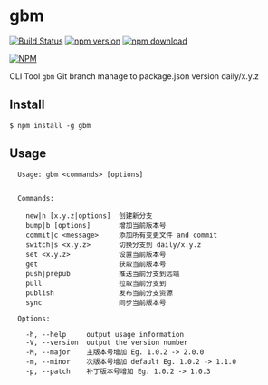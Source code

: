 gbm
===
[![Build Status](https://travis-ci.org/noyobo/gbm.svg)](https://travis-ci.org/noyobo/gbm)
[![npm version](http://img.shields.io/npm/v/gbm.svg)](https://www.npmjs.org/package/gbm)
[![npm download](http://img.shields.io/npm/dm/gbm.svg)](https://www.npmjs.org/package/gbm)

[![NPM](https://nodei.co/npm/gbm.png?downloads=true&downloadRank=true&stars=true)](https://nodei.co/npm/gbm/)

CLI Tool `gbm` Git branch manage to package.json version daily/x.y.z

## Install

```
$ npm install -g gbm
```
## Usage

```
  Usage: gbm <commands> [options]


  Commands:

    new|n [x.y.z|options]  创建新分支
    bump|b [options]       增加当前版本号
    commit|c <message>     添加所有变更文件 and commit
    switch|s <x.y.z>       切换分支到 daily/x.y.z
    set <x.y.z>            设置当前版本号
    get                    获取当前版本号
    push|prepub            推送当前分支到远端
    pull                   拉取当前分支到
    publish                发布当前分支资源
    sync                   同步当前版本号

  Options:

    -h, --help     output usage information
    -V, --version  output the version number
    -M, --major    主版本号增加 Eg. 1.0.2 -> 2.0.0
    -m, --minor    次版本号增加 default Eg. 1.0.2 -> 1.1.0
    -p, --patch    补丁版本号增加 Eg. 1.0.2 -> 1.0.3
```
